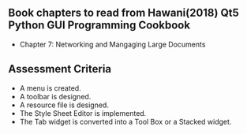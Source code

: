 ## Book chapters to read from Hawani(2018) Qt5 Python GUI Programming Cookbook

- Chapter 7: Networking and Mangaging Large Documents

## Assessment Criteria

- A menu is created.
- A toolbar is designed.
- A resource file is designed.
- The Style Sheet Editor is implemented.
- The Tab widget is converted into a Tool Box or a Stacked widget.
